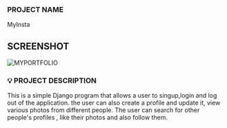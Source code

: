 ### PROJECT NAME

MyInsta


## SCREENSHOT

![MYPORTFOLIO](./instapp/static/images/instscreen.png)

### :bulb: PROJECT DESCRIPTION

This is a simple Django program that allows a user to singup,login and log out of the application. the user can also create a profile and update it, view various photos from different people. The user can search for other people's profiles , like their photos and also follow them.